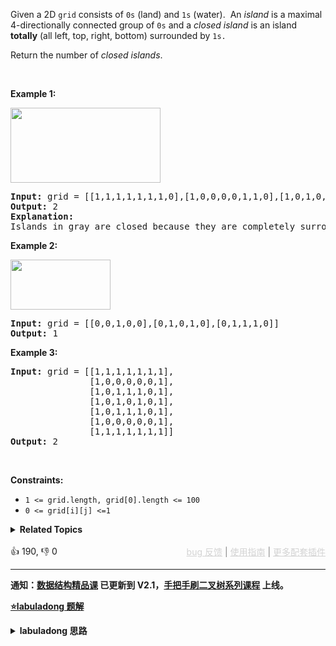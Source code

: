 <p>Given a 2D&nbsp;<code>grid</code> consists of <code>0s</code> (land)&nbsp;and <code>1s</code> (water).&nbsp; An <em>island</em> is a maximal 4-directionally connected group of <code><font face="monospace">0</font>s</code> and a <em>closed island</em>&nbsp;is an island <strong>totally</strong>&nbsp;(all left, top, right, bottom) surrounded by <code>1s.</code></p>

<p>Return the number of <em>closed islands</em>.</p>

<p>&nbsp;</p> 
<p><strong class="example">Example 1:</strong></p>

<p><img alt="" src="https://assets.leetcode.com/uploads/2019/10/31/sample_3_1610.png" style="width: 240px; height: 120px;" /></p>

<pre>
<strong>Input:</strong> grid = [[1,1,1,1,1,1,1,0],[1,0,0,0,0,1,1,0],[1,0,1,0,1,1,1,0],[1,0,0,0,0,1,0,1],[1,1,1,1,1,1,1,0]]
<strong>Output:</strong> 2
<strong>Explanation:</strong> 
Islands in gray are closed because they are completely surrounded by water (group of 1s).</pre>

<p><strong class="example">Example 2:</strong></p>

<p><img alt="" src="https://assets.leetcode.com/uploads/2019/10/31/sample_4_1610.png" style="width: 160px; height: 80px;" /></p>

<pre>
<strong>Input:</strong> grid = [[0,0,1,0,0],[0,1,0,1,0],[0,1,1,1,0]]
<strong>Output:</strong> 1
</pre>

<p><strong class="example">Example 3:</strong></p>

<pre>
<strong>Input:</strong> grid = [[1,1,1,1,1,1,1],
&nbsp;              [1,0,0,0,0,0,1],
&nbsp;              [1,0,1,1,1,0,1],
&nbsp;              [1,0,1,0,1,0,1],
&nbsp;              [1,0,1,1,1,0,1],
&nbsp;              [1,0,0,0,0,0,1],
               [1,1,1,1,1,1,1]]
<strong>Output:</strong> 2
</pre>

<p>&nbsp;</p> 
<p><strong>Constraints:</strong></p>

<ul> 
 <li><code>1 &lt;= grid.length, grid[0].length &lt;= 100</code></li> 
 <li><code>0 &lt;= grid[i][j] &lt;=1</code></li> 
</ul>

<details><summary><strong>Related Topics</strong></summary>深度优先搜索 | 广度优先搜索 | 并查集 | 数组 | 矩阵</details><br>

<div>👍 190, 👎 0<span style='float: right;'><span style='color: gray;'><a href='https://github.com/labuladong/fucking-algorithm/discussions/939' target='_blank' style='color: lightgray;text-decoration: underline;'>bug 反馈</a> | <a href='https://labuladong.gitee.io/article/fname.html?fname=jb插件简介' target='_blank' style='color: lightgray;text-decoration: underline;'>使用指南</a> | <a href='https://labuladong.github.io/algo/images/others/%E5%85%A8%E5%AE%B6%E6%A1%B6.jpg' target='_blank' style='color: lightgray;text-decoration: underline;'>更多配套插件</a></span></span></div>

<div id="labuladong"><hr>

**通知：[数据结构精品课](https://aep.h5.xeknow.com/s/1XJHEO) 已更新到 V2.1，[手把手刷二叉树系列课程](https://aep.xet.tech/s/3YGcq3) 上线。**



<p><strong><a href="https://labuladong.github.io/article/slug.html?slug=number-of-closed-islands" target="_blank">⭐️labuladong 题解</a></strong></p>
<details><summary><strong>labuladong 思路</strong></summary>

## 基本思路

岛屿系列问题的基本思路框架是 [200. 岛屿数量](/problems/number-of-islands) 这道题，没看过的先看这篇。

如何判断「封闭岛屿」呢？其实很简单，把 [200. 岛屿数量](/problems/number-of-islands) 中那些靠边的岛屿排除掉，剩下的不就是「封闭岛屿」了吗？

有了这个思路，就可以直接写出代码了，注意这题规定 `0` 表示陆地，用 `1` 表示海水。

**详细题解：[一文秒杀所有岛屿题目](https://labuladong.github.io/article/fname.html?fname=岛屿题目)**

**标签：[DFS 算法](https://mp.weixin.qq.com/mp/appmsgalbum?__biz=MzAxODQxMDM0Mw==&action=getalbum&album_id=2122002916411604996)，二维矩阵**

## 解法代码

提示：🟢 标记的是我写的解法代码，🤖 标记的是 chatGPT 翻译的多语言解法代码。如有错误，可以 [点这里](https://github.com/labuladong/fucking-algorithm/issues/1113) 反馈和修正。

<div class="tab-panel"><div class="tab-nav">
<button data-tab-item="cpp" class="tab-nav-button btn " data-tab-group="default" onclick="switchTab(this)">cpp🤖</button>

<button data-tab-item="python" class="tab-nav-button btn " data-tab-group="default" onclick="switchTab(this)">python🤖</button>

<button data-tab-item="java" class="tab-nav-button btn active" data-tab-group="default" onclick="switchTab(this)">java🟢</button>

<button data-tab-item="go" class="tab-nav-button btn " data-tab-group="default" onclick="switchTab(this)">go🤖</button>

<button data-tab-item="javascript" class="tab-nav-button btn " data-tab-group="default" onclick="switchTab(this)">javascript🤖</button>
</div><div class="tab-content">
<div data-tab-item="cpp" class="tab-item " data-tab-group="default"><div class="highlight">

```cpp
// 注意：cpp 代码由 chatGPT🤖 根据我的 java 代码翻译，旨在帮助不同背景的读者理解算法逻辑。
// 本代码已经通过力扣的测试用例，应该可直接成功提交。

class dfs.dfs.dfs.dfs.Solution {
public:
    // 主函数：计算封闭岛屿的数量
    int closedIsland(vector<vector<int>>& grid) {
        int m = grid.size(), n = grid[0].size();
        for (int j = 0; j < n; j++) {
            // 把靠上边的岛屿淹掉
            dfs(grid, 0, j);
            // 把靠下边的岛屿淹掉
            dfs(grid, m - 1, j);
        }
        for (int i = 0; i < m; i++) {
            // 把靠左边的岛屿淹掉
            dfs(grid, i, 0);
            // 把靠右边的岛屿淹掉
            dfs(grid, i, n - 1);
        }
        // 遍历 grid，剩下的岛屿都是封闭岛屿
        int res = 0;
        for (int i = 0; i < m; i++) {
            for (int j = 0; j < n; j++) {
                if (grid[i][j] == 0) {
                    res++;
                    dfs(grid, i, j);
                }
            }
        }
        return res;
    }

    // 从 (i, j) 开始，将与之相邻的陆地都变成海水
    void dfs(vector<vector<int>>& grid, int i, int j) {
        int m = grid.size(), n = grid[0].size();
        if (i < 0 || j < 0 || i >= m || j >= n) {
            return;
        }
        if (grid[i][j] == 1) {
            // 已经是海水了
            return;
        }
        // 将 (i, j) 变成海水
        grid[i][j] = 1;
        // 淹没上下左右的陆地
        dfs(grid, i + 1, j);
        dfs(grid, i, j + 1);
        dfs(grid, i - 1, j);
        dfs(grid, i, j - 1);
    }
};
```

</div></div>

<div data-tab-item="python" class="tab-item " data-tab-group="default"><div class="highlight">

```python
# 注意：python 代码由 chatGPT🤖 根据我的 java 代码翻译，旨在帮助不同背景的读者理解算法逻辑。
# 本代码已经通过力扣的测试用例，应该可直接成功提交。

class dfs.dfs.dfs.dfs.Solution:
    def closedIsland(self, grid: List[List[int]]) -> int:
        m, n = len(grid), len(grid[0])
        for j in range(n):
            # 把靠上边的岛屿淹掉
            self.dfs(grid, 0, j)
            # 把靠下边的岛屿淹掉
            self.dfs(grid, m - 1, j)
        for i in range(m):
            # 把靠左边的岛屿淹掉
            self.dfs(grid, i, 0)
            # 把靠右边的岛屿淹掉
            self.dfs(grid, i, n - 1)
        # 遍历 grid，剩下的岛屿都是封闭岛屿
        res = 0
        for i in range(m):
            for j in range(n):
                if grid[i][j] == 0:
                    res += 1
                    self.dfs(grid, i, j)
        return res

    # 从 (i, j) 开始，将与之相邻的陆地都变成海水
    def dfs(self, grid: List[List[int]], i: int, j: int) -> None:
        m, n = len(grid), len(grid[0])
        if i < 0 or j < 0 or i >= m or j >= n:
            return
        if grid[i][j] == 1:
            # 已经是海水了
            return
        # 将 (i, j) 变成海水
        grid[i][j] = 1
        # 淹没上下左右的陆地
        self.dfs(grid, i + 1, j)
        self.dfs(grid, i, j + 1)
        self.dfs(grid, i - 1, j)
        self.dfs(grid, i, j - 1)
```

</div></div>

<div data-tab-item="java" class="tab-item active" data-tab-group="default"><div class="highlight">

```java
class dfs.dfs.dfs.dfs.Solution {
     // 主函数：计算封闭岛屿的数量
    public int closedIsland(int[][] grid) {
        int m = grid.length, n = grid[0].length;
        for (int j = 0; j < n; j++) {
            // 把靠上边的岛屿淹掉
            dfs(grid, 0, j);
            // 把靠下边的岛屿淹掉
            dfs(grid, m - 1, j);
        }
        for (int i = 0; i < m; i++) {
            // 把靠左边的岛屿淹掉
            dfs(grid, i, 0);
            // 把靠右边的岛屿淹掉
            dfs(grid, i, n - 1);
        }
        // 遍历 grid，剩下的岛屿都是封闭岛屿
        int res = 0;
        for (int i = 0; i < m; i++) {
            for (int j = 0; j < n; j++) {
                if (grid[i][j] == 0) {
                    res++;
                    dfs(grid, i, j);
                }
            }
        }
        return res;
    }

    // 从 (i, j) 开始，将与之相邻的陆地都变成海水
    void dfs(int[][] grid, int i, int j) {
        int m = grid.length, n = grid[0].length;
        if (i < 0 || j < 0 || i >= m || j >= n) {
            return;
        }
        if (grid[i][j] == 1) {
            // 已经是海水了
            return;
        }
        // 将 (i, j) 变成海水
        grid[i][j] = 1;
        // 淹没上下左右的陆地
        dfs(grid, i + 1, j);
        dfs(grid, i, j + 1);
        dfs(grid, i - 1, j);
        dfs(grid, i, j - 1);
    }
}
```

</div></div>

<div data-tab-item="go" class="tab-item " data-tab-group="default"><div class="highlight">

```go
// 注意：go 代码由 chatGPT🤖 根据我的 java 代码翻译，旨在帮助不同背景的读者理解算法逻辑。
// 本代码已经通过力扣的测试用例，应该可直接成功提交。

// 计算封闭岛屿的数量
func closedIsland(grid [][]int) int {
    m, n := len(grid), len(grid[0])
    for j := 0; j < n; j++ {
        // 把靠上边的岛屿淹掉
        dfs(grid, 0, j)
        // 把靠下边的岛屿淹掉
        dfs(grid, m-1, j)
    }
    for i := 0; i < m; i++ {
        // 把靠左边的岛屿淹掉
        dfs(grid, i, 0)
        // 把靠右边的岛屿淹掉
        dfs(grid, i, n-1)
    }
    // 遍历 grid，剩下的岛屿都是封闭岛屿
    res := 0
    for i := 0; i < m; i++ {
        for j := 0; j < n; j++ {
            if grid[i][j] == 0 {
                res++
                dfs(grid, i, j)
            }
        }
    }
    return res
}

// 从 (i, j) 开始，将与之相邻的陆地都变成海水
func dfs(grid [][]int, i, j int) {
    m, n := len(grid), len(grid[0])
    if i < 0 || j < 0 || i >= m || j >= n {
        return
    }
    if grid[i][j] == 1 {
        // 已经是海水了
        return
    }
    // 将 (i, j) 变成海水
    grid[i][j] = 1
    // 淹没上下左右的陆地
    dfs(grid, i+1, j)
    dfs(grid, i, j+1)
    dfs(grid, i-1, j)
    dfs(grid, i, j-1)
}
```

</div></div>

<div data-tab-item="javascript" class="tab-item " data-tab-group="default"><div class="highlight">

```javascript
// 注意：javascript 代码由 chatGPT🤖 根据我的 java 代码翻译，旨在帮助不同背景的读者理解算法逻辑。
// 本代码已经通过力扣的测试用例，应该可直接成功提交。

var closedIsland = function(grid) {
    var m = grid.length, n = grid[0].length;
    for (var j = 0; j < n; j++) {
        // 把靠上边的岛屿淹掉
        dfs(grid, 0, j);
        // 把靠下边的岛屿淹掉
        dfs(grid, m - 1, j);
    }
    for (var i = 0; i < m; i++) {
        // 把靠左边的岛屿淹掉
        dfs(grid, i, 0);
        // 把靠右边的岛屿淹掉
        dfs(grid, i, n - 1);
    }
    // 遍历 grid，剩下的岛屿都是封闭岛屿
    var res = 0;
    for (var i = 0; i < m; i++) {
        for (var j = 0; j < n; j++) {
            if (grid[i][j] === 0) {
                res++;
                dfs(grid, i, j);
            }
        }
    }
    return res;
}

// 从 (i, j) 开始，将与之相邻的陆地都变成海水
function dfs(grid, i, j) {
    var m = grid.length, n = grid[0].length;
    if (i < 0 || j < 0 || i >= m || j >= n) {
        return;
    }
    if (grid[i][j] === 1) {
        // 已经是海水了
        return;
    }
    // 将 (i, j) 变成海水
    grid[i][j] = 1;
    // 淹没上下左右的陆地
    dfs(grid, i + 1, j);
    dfs(grid, i, j + 1);
    dfs(grid, i - 1, j);
    dfs(grid, i, j - 1);
}
```

</div></div>
</div></div>

**类似题目**：
  - [1020. 飞地的数量 🟠](/problems/number-of-enclaves)
  - [130. 被围绕的区域 🟠](/problems/surrounded-regions)
  - [1905. 统计子岛屿 🟠](/problems/count-sub-islands)
  - [200. 岛屿数量 🟠](/problems/number-of-islands)
  - [694. 不同岛屿的数量 🟠](/problems/number-of-distinct-islands)
  - [695. 岛屿的最大面积 🟠](/problems/max-area-of-island)
  - [剑指 Offer II 105. 岛屿的最大面积 🟠](/problems/ZL6zAn)

</details>
</div>



